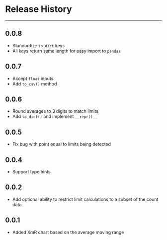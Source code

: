# Release History

---

## 0.0.8

- Standardize `to_dict` keys
- All keys return same length for easy import to `pandas`

## 0.0.7

- Accept `float` inputs
- Add `to_csv()` method

## 0.0.6

- Round averages to 3 digits to match limits
- Add `to_dict()` and implement `__repr()__`

## 0.0.5

- Fix bug with point equal to limits being detected

## 0.0.4

- Support type hints

## 0.0.2

- Add optional ability to restrict limit calculations to a subset of the count data

## 0.0.1

- Added XmR chart based on the average moving range
